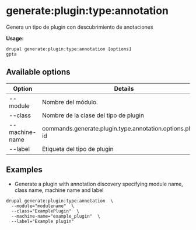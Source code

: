 # generate:plugin:type:annotation
Genera un tipo de plugin con descubrimiento de anotaciones

**Usage:**
```
drupal generate:plugin:type:annotation [options]
gpta
```

## Available options
Option | Details
-------|-------------
--module | Nombre del módulo.
--class | Nombre de la clase del tipo de plugin
--machine-name | commands.generate.plugin.type.annotation.options.plugin-id
--label | Etiqueta del tipo de plugin

## Examples
* Generate a plugin with annotation discovery specifying module name, class name, machine name and label
```
drupal generate:plugin:type:annotation  \
  --module="modulename"  \
  --class="ExamplePlugin"  \
  --machine-name="example_plugin"  \
  --label="Example plugin"
```
